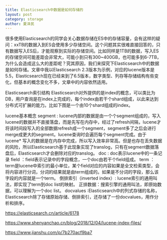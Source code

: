 ```yaml
---
title: Elasticsearch中数据是如何存储的
layout: post
category: storage
author: 夏泽民
---
```

很多使用Elasticsearch的同学会关心数据存储在ES中的存储容量，会有这样的疑问：xxTB的数据入到ES会使用多少存储空间。这个问题其实很难直接回答的，只有数据写入ES后，才能观察到实际的存储空间。比如同样是1TB的数据，写入ES的存储空间可能差距会非常大，可能小到只有300~400GB，也可能多到6-7TB，为什么会造成这么大的差距呢？究其原因，我们来探究下Elasticsearch中的数据是如何存储。文章中我以Elasticsearch 2.3版本为示例，对应的lucene版本是5.5，Elasticsearch现在已经来到了6.5版本，数字类型、列存等存储结构有些变化，但基本的概念变化不多，文章中的内容依然适用。

Elasticsearch索引结构
Elasticsearch对外提供的是index的概念，可以类比为DB，用户查询是在index上完成的，每个index由若干个shard组成，以此来达到分布式可扩展的能力。比如下图是一个由10个shard组成的index。
<!-- more -->

lucene基本概念
segment : lucene内部的数据是由一个个segment组成的，写入lucene的数据并不直接落盘，而是先写在内存中，经过了refresh间隔，lucene才将该时间段写入的全部数据refresh成一个segment，segment多了之后会进行merge成更大的segment。lucene查询时会遍历每个segment完成。由于lucene* 写入的数据是在内存中完成，所以写入效率非常高。但是也存在丢失数据的风险，所以Elasticsearch基于此现象实现了translog，只有在segment数据落盘后，Elasticsearch才会删除对应的translog。
doc : doc表示lucene中的一条记录
field ：field表示记录中的字段概念，一个doc由若干个field组成。
term ：term是lucene中索引的最小单位，某个field对应的内容如果是全文检索类型，会将内容进行分词，分词的结果就是由term组成的。如果是不分词的字段，那么该字段的内容就是一个term。
倒排索引（inverted index）: lucene索引的通用叫法，即实现了term到doc list的映射。
正排数据：搜索引擎的通用叫法，即原始数据，可以理解为一个doc list。
docvalues :Elasticsearch中的列式存储的名称，Elasticsearch除了存储原始存储、倒排索引，还存储了一份docvalues，用作分析和排序。

https://elasticsearch.cn/article/6178

https://www.shenyanchao.cn/blog/2018/12/04/lucene-index-files/

https://www.jianshu.com/p/7b270acf9ba7